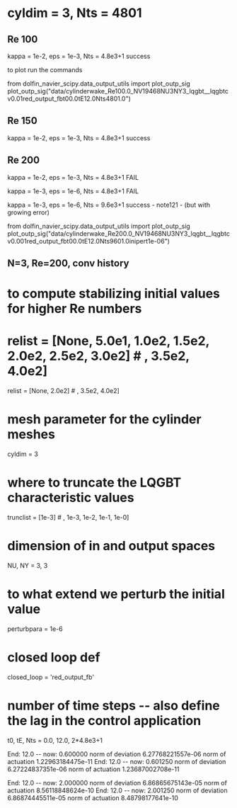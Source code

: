 cyldim = 3, Nts = 4801
======================

Re 100
------
kappa = 1e-2, eps = 1e-3, Nts = 4.8e3+1
success

 to plot run the commands 

from dolfin_navier_scipy.data_output_utils import plot_outp_sig
plot_outp_sig("data/cylinderwake_Re100.0_NV19468NU3NY3_lqgbt__lqgbtcv0.01red_output_fbt00.0tE12.0Nts4801.0")

Re 150
------
kappa = 1e-2, eps = 1e-3, Nts = 4.8e3+1
success

Re 200
------
kappa = 1e-2, eps = 1e-3, Nts = 4.8e3+1
FAIL

kappa = 1e-3, eps = 1e-6, Nts = 4.8e3+1
FAIL 

kappa = 1e-3, eps = 1e-6, Nts = 9.6e3+1
success - note121 - (but with growing error)

from dolfin_navier_scipy.data_output_utils import plot_outp_sig
plot_outp_sig("data/cylinderwake_Re200.0_NV19468NU3NY3_lqgbt__lqgbtcv0.001red_output_fbt00.0tE12.0Nts9601.0inipert1e-06")


N=3, Re=200, conv history
---

# to compute stabilizing initial values for higher Re numbers
# relist = [None, 5.0e1, 1.0e2, 1.5e2, 2.0e2, 2.5e2, 3.0e2]  # , 3.5e2, 4.0e2]
relist = [None, 2.0e2]  # , 3.5e2, 4.0e2]

# mesh parameter for the cylinder meshes
cyldim = 3
# where to truncate the LQGBT characteristic values
trunclist = [1e-3]  # , 1e-3, 1e-2, 1e-1, 1e-0]
# dimension of in and output spaces
NU, NY = 3, 3
# to what extend we perturb the initial value
perturbpara = 1e-6
# closed loop def
closed_loop = 'red_output_fb'
# number of time steps -- also define the lag in the control application
t0, tE, Nts = 0.0, 12.0, 2*4.8e3+1

End: 12.0 -- now: 0.600000
norm of deviation 6.27768221557e-06
norm of actuation 1.22963184475e-11
End: 12.0 -- now: 0.601250
norm of deviation 6.27224837351e-06
norm of actuation 1.23687002708e-11

End: 12.0 -- now: 2.000000
norm of deviation 6.86865675143e-05
norm of actuation 8.56118848624e-10
End: 12.0 -- now: 2.001250
norm of deviation 6.86874445511e-05
norm of actuation 8.48798177641e-10
